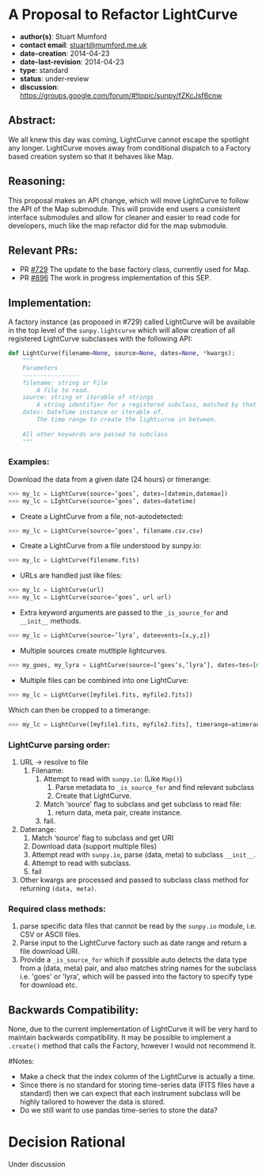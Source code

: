 # A Proposal to Refactor LightCurve
* **author(s)**: Stuart Mumford
* **contact email**: stuart@mumford.me.uk
* **date-creation**: 2014-04-23
* **date-last-revision**: 2014-04-23
* **type**: standard
* **status**: under-review
* **discussion**: https://groups.google.com/forum/#!topic/sunpy/fZKcJsf6cnw 

## Abstract:
We all knew this day was coming, LightCurve cannot escape the spotlight any longer. 
LightCurve moves away from conditional dispatch to a Factory based creation system so that it behaves like Map.

## Reasoning:
This proposal makes an API change, which will move LightCurve to follow the API of the Map submodule. This will provide end users a consistent interface submodules and allow for cleaner and easier to read code for developers, much like the map refactor did for the map submodule.

## Relevant PRs:
* PR [#729](https://github.com/sunpy/sunpy/pull/729) The update to the base factory class, currently used for Map.
* PR [#896](https://github.com/sunpy/sunpy/pull/896) The work in progress implementation of this SEP.

## Implementation:
A factory instance (as proposed in #729) called LightCurve will be available in the top level of the `sunpy.lightcurve` which will allow creation of all registered LightCurve subclasses with the following API:

```Python
def LightCurve(filename=None, source=None, dates=None, *kwargs):
    """
    Parameters
    ----------------
    filename: string or File
        A file to read.
    source: string or iterable of strings
        A string identifier for a registered subclass, matched by that subclasses `_is_source_for` method.
    dates: DateTime instance or iterable of.
        The time range to create the lightcurve in between.
    
    All other keywords are passed to subclass
    """
```

### Examples:
Download the data from a given date (24 hours) or timerange:
```Python
>>> my_lc = LightCurve(source=’goes’, dates=[datemin,datemax])
>>> my_lc = LIghtCurve(source=’goes’, dates=datetime)
```

* Create a LightCurve from a file, not-autodetected:
```Python
>>> my_lc = LightCurve(source=’goes’, filename.csv.csv)
```

* Create a LightCurve from a file understood by sunpy.io:
```Python
>>> my_lc = LightCurve(filename.fits)
```

* URLs are handled just like files:
```Python
>>> my_lc = LightCurve(url)
>>> my_lc = LightCurve(source=’goes’, url url)
```

* Extra keyword arguments are passed to the `_is_source_for` and `__init__` methods.
```Python
>>> my_lc = LightCurve(source=’lyra’, dateevents=[x,y,z])
```

* Multiple sources create mutltiple lightcurves.
```Python
>>> my_goes, my_lyra = LightCurve(source=[‘goes’s,’lyra’], dates=tes=[min,max])
```

* Multiple files can be combined into one LightCurve:
```Python
>>> my_lc = LightCurve([myfile1.fits, myfile2.fits])
```
Which can then be cropped to a timerange:
```Python
>>> my_lc = LightCurve([myfile1.fits, myfile2.fits], timerange=atimerange)
```

### LightCurve parsing order:

1. URL -> resolve to file
    1. Filename:
        1. Attempt to read with `sunpy.io`: (Like `Map()`)
            1. Parse metadata to `_is_source_for` and find relevant subclass
            1. Create that LightCurve.
        1. Match ‘source’ flag to subclass and get subclass to read file:
            1. return data, meta pair, create instance.
        1. fail.
1. Daterange:
    1. Match ‘source’ flag to subclass and get URI
    1. Download data (support multiple files)
    1. Attempt read with `sunpy.io`, parse (data, meta) to subclass `__init__`.
    1. Attempt to read with subclass.
    1. fail
1. Other kwargs are processed and passed to subclass class method for returning `(data, meta)`.

### Required class methods:

1. parse specific data files that cannot be read by the `sunpy.io` module, i.e. CSV or ASCII files.
1. Parse input to the LightCurve factory such as date range and return a file download URI.
1. Provide a `_is_source_for` which if possible auto detects the data type from a (data, meta) pair, and also matches string names for the subclass i.e. 'goes' or 'lyra', which will be passed into the factory to specify type for download etc.

## Backwards Compatibility:
None, due to the current implementation of LightCurve it will be very hard to maintain backwards compatibility. It may be possible to implement a `.create()` method that calls the Factory, however I would not recommend it.

#Notes:

* Make a check that the index column of the LightCurve is actually a time.
* Since there is no standard for storing time-series data (FITS files have a standard) then we can expect that each instrument subclass will be highly tailored to however the data is stored.
* Do we still want to use pandas time-series to store the data?

# Decision Rational
Under discussion
